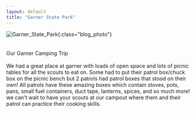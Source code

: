 ```yaml
---
layout: default
title: "Garner State Park"
---
```

![Garner_State_Park](https://cbc-scouts-226.s3.amazonaws.com/garner_state_park.jpeg){:class="blog_photo"} <br><br><br>
Our Garner Camping Trip<br> <br>
We had a great place at garner with loads of open space and lots of picnic tables for all the scouts to eat on. Some had to put their patrol box/chuck box on the picnic bench but 2 patrols had patrol boxes that stood on their own! All patrols have these amazing boxes which contain stoves, pots, pans, small fuel containers, duct tape, lanterns, spices, and so much more! we can't wait to have your scouts at our campout where them and their patrol can practice their cooking skills. 

